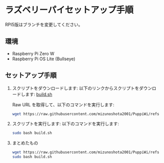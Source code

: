# ラズベリーパイセットアップ手順
RPI5版はブランチを変更してください。
## 環境

- Raspberry Pi Zero W
- Raspberry Pi OS Lite (Bullseye)

## セットアップ手順

1. スクリプトをダウンロードします:
    以下のリンクからスクリプトをダウンロードします:
    [build.sh](https://github.com/mizunoshota2001/PuppiWi/blob/main/RaspberryPi/assets/build.sh)
    
    Raw URL を取得して、以下のコマンドを実行します:
    ```bash
    wget https://raw.githubusercontent.com/mizunoshota2001/PuppiWi/refs/heads/main/RaspberryPi/assets/build.sh
    ```

2. スクリプトを実行します:
    以下のコマンドを実行します:
    ```bash
    sudo bash build.sh
    ```

3. まとめたもの
    ```bash
    wget https://raw.githubusercontent.com/mizunoshota2001/PuppiWi/refs/heads/main/RaspberryPi/assets/build.sh
    sudo bash build.sh
    ```
